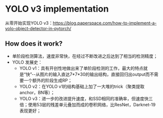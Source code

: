 # YOLO v3 implementation

从零开始实现YOLO v3：https://blog.paperspace.com/how-to-implement-a-yolo-object-detector-in-pytorch/

## How does it work?

- 单阶段检测算法，速度非常快，在经过不断改进之后达到了相当的检测精度；
- YOLO 发展史：
  - YOLO v1：具有开创性地做出来了单阶段检测的工作，最大的特点就是“快”--从图片的输入直达7\*7\*30的输出结构，直接回归出output而不需要一个额外的阶段生成RP；
  - YOLO v2：在YOLO v1的结构基础上加了一大堆的trick（聚类提取anchor，BN等）；
  - YOLO v3：进一步的改进提升速度，和SSD相同的准确率，但速度快三倍；使用53层的残差单元叠加而成的卷积网络，比ResNet，Darknet-19表现更好；